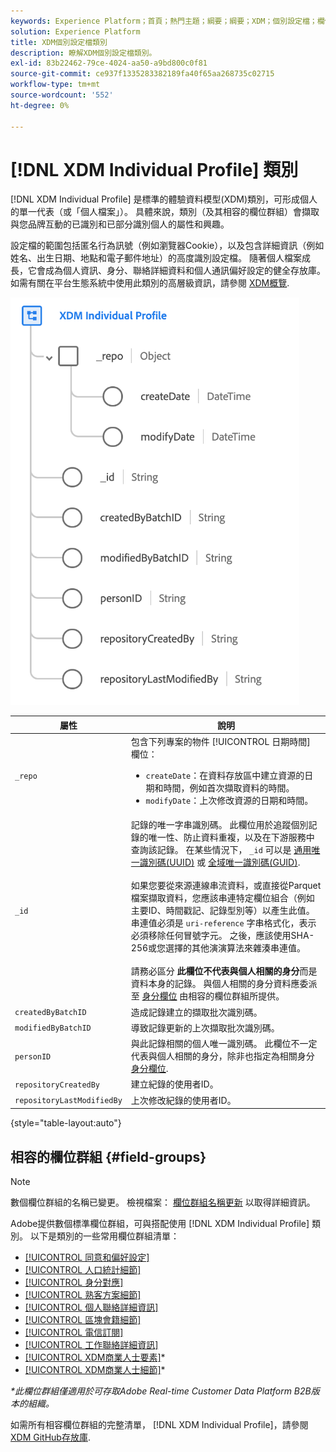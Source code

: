 ```yaml
---
keywords: Experience Platform；首頁；熱門主題；綱要；綱要；XDM；個別設定檔；欄位；綱要；綱要；身分對應；身分對應；綱要設計；對應；聯合綱要；聯合
solution: Experience Platform
title: XDM個別設定檔類別
description: 瞭解XDM個別設定檔類別。
exl-id: 83b22462-79ce-4024-aa50-a9bd800c0f81
source-git-commit: ce937f1335283382189fa40f65aa268735c02715
workflow-type: tm+mt
source-wordcount: '552'
ht-degree: 0%

---
```


# [!DNL XDM Individual Profile] 類別

[!DNL XDM Individual Profile] 是標準的體驗資料模型(XDM)類別，可形成個人的單一代表（或「個人檔案」）。 具體來說，類別（及其相容的欄位群組）會擷取與您品牌互動的已識別和已部分識別個人的屬性和興趣。

設定檔的範圍包括匿名行為訊號（例如瀏覽器Cookie），以及包含詳細資訊（例如姓名、出生日期、地點和電子郵件地址）的高度識別設定檔。 隨著個人檔案成長，它會成為個人資訊、身分、聯絡詳細資料和個人通訊偏好設定的健全存放庫。 如需有關在平台生態系統中使用此類別的高層級資訊，請參閱 [XDM概覽](../home.md#data-behaviors).

![XDM個別設定檔類別的結構描述圖。](../images/classes/individual-profile.png)

| 屬性 | 說明 |
| --- | --- |
| `_repo` | 包含下列專案的物件 [!UICONTROL 日期時間] 欄位： <ul><li>`createDate`：在資料存放區中建立資源的日期和時間，例如首次擷取資料的時間。</li><li>`modifyDate`：上次修改資源的日期和時間。</li></ul> |
| `_id` | 記錄的唯一字串識別碼。 此欄位用於追蹤個別記錄的唯一性、防止資料重複，以及在下游服務中查詢該記錄。 在某些情況下， `_id` 可以是 [通用唯一識別碼(UUID)](https://tools.ietf.org/html/rfc4122) 或 [全域唯一識別碼(GUID)](https://docs.microsoft.com/en-us/dotnet/api/system.guid?view=net-5.0).<br><br>如果您要從來源連線串流資料，或直接從Parquet檔案擷取資料，您應該串連特定欄位組合（例如主要ID、時間戳記、記錄型別等）以產生此值。 串連值必須是 `uri-reference` 字串格式化，表示必須移除任何冒號字元。 之後，應該使用SHA-256或您選擇的其他演演算法來雜湊串連值。<br><br>請務必區分 **此欄位不代表與個人相關的身分**&#x200B;而是資料本身的記錄。 與個人相關的身分資料應委派至 [身分欄位](../schema/composition.md#identity) 由相容的欄位群組所提供。 |
| `createdByBatchID` | 造成記錄建立的擷取批次識別碼。 |
| `modifiedByBatchID` | 導致記錄更新的上次擷取批次識別碼。 |
| `personID` | 與此記錄相關的個人唯一識別碼。 此欄位不一定代表與個人相關的身分，除非也指定為相關身分 [身分欄位](../schema/composition.md#identity). |
| `repositoryCreatedBy` | 建立紀錄的使用者ID。 |
| `repositoryLastModifiedBy` | 上次修改紀錄的使用者ID。 |

{style="table-layout:auto"}

## 相容的欄位群組 {#field-groups}

>[!NOTE]
>
>數個欄位群組的名稱已變更。 檢視檔案： [欄位群組名稱更新](../field-groups/name-updates.md) 以取得詳細資訊。

Adobe提供數個標準欄位群組，可與搭配使用 [!DNL XDM Individual Profile] 類別。 以下是類別的一些常用欄位群組清單：

* [[!UICONTROL 同意和偏好設定]](../field-groups/profile/consents.md)
* [[!UICONTROL 人口統計細節]](../field-groups/profile/demographic-details.md)
* [[!UICONTROL 身分對應]](../field-groups/profile/identitymap.md)
* [[!UICONTROL 熟客方案細節]](../field-groups/profile/loyalty-details.md)
* [[!UICONTROL 個人聯絡詳細資訊]](../field-groups/profile/personal-contact-details.md)
* [[!UICONTROL 區塊會籍細節]](../field-groups/profile/segmentation.md)
* [[!UICONTROL 電信訂閱]](../field-groups/profile/telecom-subscription.md)
* [[!UICONTROL 工作聯絡詳細資訊]](../field-groups/profile/work-contact-details.md)
* [[!UICONTROL XDM商業人士要素]](../field-groups/profile/business-person-components.md)\*
* [[!UICONTROL XDM商業人士細節]](../field-groups/profile/business-person-details.md)\*

*\*此欄位群組僅適用於可存取Adobe Real-time Customer Data Platform B2B版本的組織。*

如需所有相容欄位群組的完整清單， [!DNL XDM Individual Profile]，請參閱 [XDM GitHub存放庫](https://github.com/adobe/xdm/tree/master/components/fieldgroups/profile).
